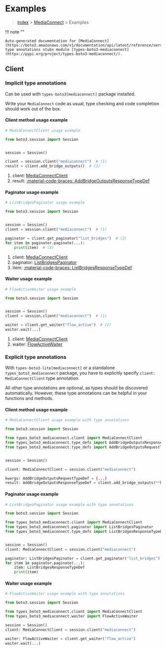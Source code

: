 # Examples

> [Index](../README.md) > [MediaConnect](./README.md) > Examples

!!! note ""

    Auto-generated documentation for [MediaConnect](https://boto3.amazonaws.com/v1/documentation/api/latest/reference/services/mediaconnect.html#mediaconnect)
    type annotations stubs module [types-boto3-mediaconnect](https://pypi.org/project/types-boto3-mediaconnect/).

## Client

### Implicit type annotations

Can be used with `types-boto3[mediaconnect]` package installed.

Write your `MediaConnect` code as usual,
type checking and code completion should work out of the box.


#### Client method usage example

```python
# MediaConnectClient usage example

from boto3.session import Session


session = Session()

client = session.client("mediaconnect")  # (1)
result = client.add_bridge_outputs()  # (2)
```

1. client: [MediaConnectClient](./client.md)
2. result: [:material-code-braces: AddBridgeOutputsResponseTypeDef](./type_defs.md#addbridgeoutputsresponsetypedef)



#### Paginator usage example

```python
# ListBridgesPaginator usage example

from boto3.session import Session


session = Session()
client = session.client("mediaconnect")  # (1)

paginator = client.get_paginator("list_bridges")  # (2)
for item in paginator.paginate(...):
    print(item)  # (3)
```

1. client: [MediaConnectClient](./client.md)
2. paginator: [ListBridgesPaginator](./paginators.md#listbridgespaginator)
3. item: [:material-code-braces: ListBridgesResponseTypeDef](./type_defs.md#listbridgesresponsetypedef)



#### Waiter usage example

```python
# FlowActiveWaiter usage example

from boto3.session import Session


session = Session()
client = session.client("mediaconnect")  # (1)

waiter = client.get_waiter("flow_active")  # (2)
waiter.wait(...)
```

1. client: [MediaConnectClient](./client.md)
2. waiter: [FlowActiveWaiter](./waiters.md#flowactivewaiter)


### Explicit type annotations

With `types-boto3-lite[mediaconnect]`
or a standalone `types_boto3_mediaconnect` package, you have to explicitly specify `client: MediaConnectClient` type annotation.

All other type annotations are optional, as types should be discovered automatically.
However, these type annotations can be helpful in your functions and methods.


#### Client method usage example

```python
# MediaConnectClient usage example with type annotations

from boto3.session import Session

from types_boto3_mediaconnect.client import MediaConnectClient
from types_boto3_mediaconnect.type_defs import AddBridgeOutputsResponseTypeDef
from types_boto3_mediaconnect.type_defs import AddBridgeOutputsRequestTypeDef


session = Session()

client: MediaConnectClient = session.client("mediaconnect")

kwargs: AddBridgeOutputsRequestTypeDef = {...}
result: AddBridgeOutputsResponseTypeDef = client.add_bridge_outputs(**kwargs)
```



#### Paginator usage example

```python
# ListBridgesPaginator usage example with type annotations

from boto3.session import Session

from types_boto3_mediaconnect.client import MediaConnectClient
from types_boto3_mediaconnect.paginator import ListBridgesPaginator
from types_boto3_mediaconnect.type_defs import ListBridgesResponseTypeDef


session = Session()
client: MediaConnectClient = session.client("mediaconnect")

paginator: ListBridgesPaginator = client.get_paginator("list_bridges")
for item in paginator.paginate(...):
    item: ListBridgesResponseTypeDef
    print(item)
```



#### Waiter usage example

```python
# FlowActiveWaiter usage example with type annotations

from boto3.session import Session

from types_boto3_mediaconnect.client import MediaConnectClient
from types_boto3_mediaconnect.waiter import FlowActiveWaiter

session = Session()
client: MediaConnectClient = session.client("mediaconnect")

waiter: FlowActiveWaiter = client.get_waiter("flow_active")
waiter.wait(...)
```


